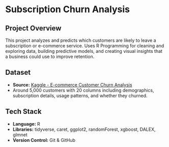 # Subscription Churn Analysis

## Project Overview
This project analyzes and predicts which customers are likely to leave a subscription or e-commerce service. Uses R Programming for cleaning and exploring data, building predictive models, and creating visual insights that a business could use to improve retention.

## Dataset
- **Source:** [Kaggle - E-commerce Customer Churn Analysis](https://www.kaggle.com/datasets/ankitverma2010/ecommerce-customer-churn-analysis-and-prediction)
- Around 5,000 customers with 20 columns including demographics, subscription details, usage patterns, and whether they churned.

## Tech Stack
- **Language:** R
- **Libraries:** tidyverse, caret, ggplot2, randomForest, xgboost, DALEX, glmnet
- **Version Control:** Git & GitHub
